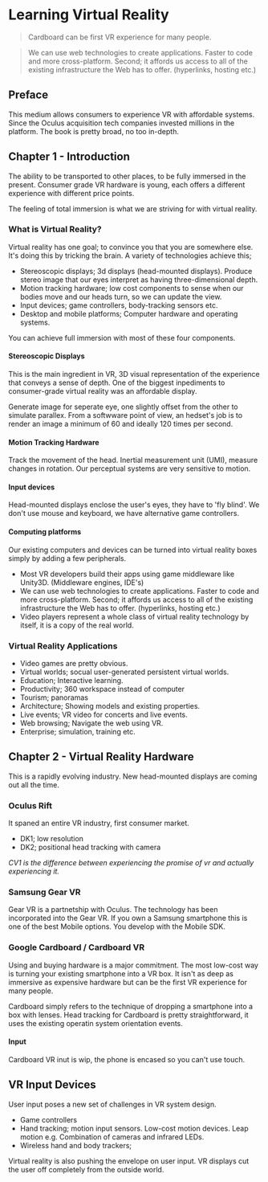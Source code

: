 # Learning Virtual Reality

> Cardboard can be first VR experience for many people.

> We can use web technologies to create applications. Faster to code and more cross-platform. Second; it affords us access to all of the existing infrastructure the Web has to offer. (hyperlinks, hosting etc.)

## Preface

This medium allows consumers to experience VR with affordable systems. Since the Oculus acquisition tech companies invested millions in the platform. The book is pretty broad, no too in-depth.

## Chapter 1 - Introduction
The ability to be transported to other places, to be fully immersed in the present. Consumer grade VR hardware is young, each offers a different experience with different price points.

The feeling of total immersion is what we are striving for with virtual reality.

### What is Virtual Reality?
Virtual reality has one goal; to convince you that you are somewhere else. It's doing this by tricking the brain. A variety of technologies achieve this;
* Stereoscopic displays; 3d displays (head-mounted displays). Produce stereo image that our eyes interpret as having three-dimensional depth.
* Motion tracking hardware; low cost components to sense when our bodies move and our heads turn, so we can update the view.
* Input devices; game controllers, body-tracking sensors etc.
* Desktop and mobile platforms; Computer hardware and operating systems.

You can achieve full immersion with most of these four components.

#### Stereoscopic Displays
This is the main ingredient in VR, 3D visual representation of the experience that conveys a sense of depth. One of the biggest inpediments to consumer-grade virtual reality was an affordable display.

Generate image for seperate eye, one slightly offset from the other to simulate parallex. From a softwware point of view, an hedset's job is to render an image a minimum of 60 and ideally 120 times per second.

#### Motion Tracking Hardware
Track the movement of the head. Inertial measurement unit (UMI), measure changes in rotation. Our perceptual systems are very sensitive to motion.

#### Input devices
Head-mounted displays enclose the user's eyes, they have to 'fly blind'. We don't use mouse and keyboard, we have alternative game controllers.

#### Computing platforms
Our existing computers and devices can be turned into virtual reality boxes simply by adding a few peripherals.

* Most VR developers build their apps using game middleware like Unity3D. (Middleware engines, IDE's)
* We can use web technologies to create applications. Faster to code and more cross-platform. Second; it affords us access to all of the existing infrastructure the Web has to offer. (hyperlinks, hosting etc.)
* Video players represent a whole class of virtual reality technology by itself, it is a copy of the real world.

### Virtual Reality Applications
* Video games are pretty obvious.
* Virtual worlds; socual user-generated persistent virtual worlds.
* Education; Interactive learning.
* Productivity; 360 workspace instead of computer
* Tourism; panoramas
* Architecture; Showing models and existing properties.
* Live events; VR video for concerts and live events.
* Web browsing; Navigate the web using VR.
* Enterprise; simulation, training etc.

## Chapter 2 - Virtual Reality Hardware
This is a rapidly evolving industry. New head-mounted displays are coming out all the time.

### Oculus Rift
It spaned an entire VR industry, first consumer market. 
* DK1; low resolution
* DK2; positional head tracking with camera

*CV1 is the difference between experiencing the promise of vr and actually experiencing it.*

### Samsung Gear VR
Gear VR is a partnetship with Oculus. The technology has been incorporated into the Gear VR. If you own a Samsung smartphone this is one of the best Mobile options. You develop with the Mobile SDK.

### Google Cardboard / Cardboard VR
Using and buying hardware is a major commitment. The most low-cost way is turning your existing smartphone into a VR box. It isn't as deep as immersive as expensive hardware but can be the first VR experience for many people. 

Cardboard simply refers to the technique of dropping a smartphone into a box with lenses. Head tracking for Cardboard is pretty straightforward, it uses the existing operatin system orientation events.

#### Input
Cardboard VR inut is wip, the phone is encased so you can't use touch.

## VR Input Devices
User input poses a new set of challenges in VR system design.
* Game controllers
* Hand tracking; motion input sensors. Low-cost motion devices. Leap motion e.g. Combination of cameras and infrared LEDs.
* Wireless hand and body trackers; 

Virtual reality is also pushing the envelope on user input. VR displays cut the user off completely from the outside world.

